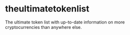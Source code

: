 # theultimatetokenlist
The ultimate token list with up-to-date information on more cryptocurrencies than anywhere else.
